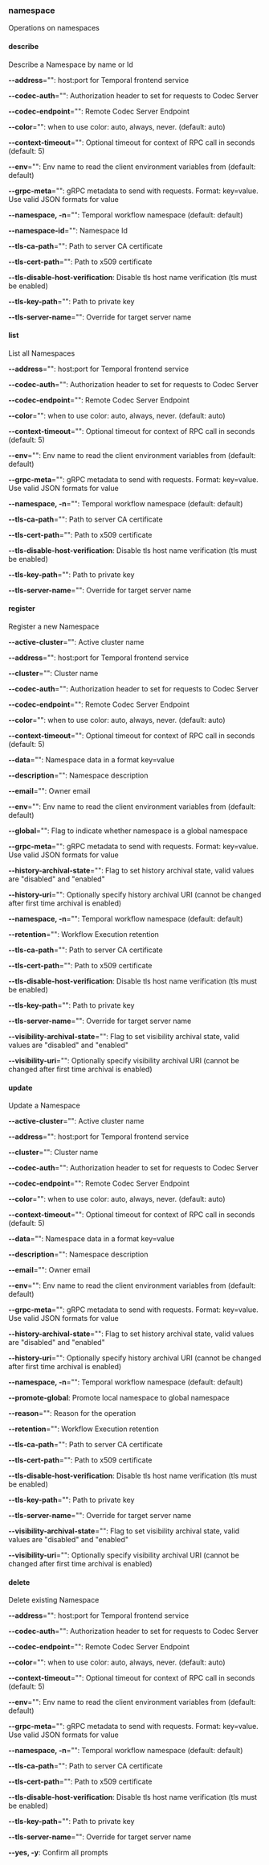 ### namespace

Operations on namespaces

#### describe

Describe a Namespace by name or Id

**--address**="": host:port for Temporal frontend service

**--codec-auth**="": Authorization header to set for requests to Codec Server

**--codec-endpoint**="": Remote Codec Server Endpoint

**--color**="": when to use color: auto, always, never. (default: auto)

**--context-timeout**="": Optional timeout for context of RPC call in seconds (default: 5)

**--env**="": Env name to read the client environment variables from (default: default)

**--grpc-meta**="": gRPC metadata to send with requests. Format: key=value. Use valid JSON formats for value

**--namespace, -n**="": Temporal workflow namespace (default: default)

**--namespace-id**="": Namespace Id

**--tls-ca-path**="": Path to server CA certificate

**--tls-cert-path**="": Path to x509 certificate

**--tls-disable-host-verification**: Disable tls host name verification (tls must be enabled)

**--tls-key-path**="": Path to private key

**--tls-server-name**="": Override for target server name

#### list

List all Namespaces

**--address**="": host:port for Temporal frontend service

**--codec-auth**="": Authorization header to set for requests to Codec Server

**--codec-endpoint**="": Remote Codec Server Endpoint

**--color**="": when to use color: auto, always, never. (default: auto)

**--context-timeout**="": Optional timeout for context of RPC call in seconds (default: 5)

**--env**="": Env name to read the client environment variables from (default: default)

**--grpc-meta**="": gRPC metadata to send with requests. Format: key=value. Use valid JSON formats for value

**--namespace, -n**="": Temporal workflow namespace (default: default)

**--tls-ca-path**="": Path to server CA certificate

**--tls-cert-path**="": Path to x509 certificate

**--tls-disable-host-verification**: Disable tls host name verification (tls must be enabled)

**--tls-key-path**="": Path to private key

**--tls-server-name**="": Override for target server name

#### register

Register a new Namespace

**--active-cluster**="": Active cluster name

**--address**="": host:port for Temporal frontend service

**--cluster**="": Cluster name

**--codec-auth**="": Authorization header to set for requests to Codec Server

**--codec-endpoint**="": Remote Codec Server Endpoint

**--color**="": when to use color: auto, always, never. (default: auto)

**--context-timeout**="": Optional timeout for context of RPC call in seconds (default: 5)

**--data**="": Namespace data in a format key=value

**--description**="": Namespace description

**--email**="": Owner email

**--env**="": Env name to read the client environment variables from (default: default)

**--global**="": Flag to indicate whether namespace is a global namespace

**--grpc-meta**="": gRPC metadata to send with requests. Format: key=value. Use valid JSON formats for value

**--history-archival-state**="": Flag to set history archival state, valid values are "disabled" and "enabled"

**--history-uri**="": Optionally specify history archival URI (cannot be changed after first time archival is enabled)

**--namespace, -n**="": Temporal workflow namespace (default: default)

**--retention**="": Workflow Execution retention

**--tls-ca-path**="": Path to server CA certificate

**--tls-cert-path**="": Path to x509 certificate

**--tls-disable-host-verification**: Disable tls host name verification (tls must be enabled)

**--tls-key-path**="": Path to private key

**--tls-server-name**="": Override for target server name

**--visibility-archival-state**="": Flag to set visibility archival state, valid values are "disabled" and "enabled"

**--visibility-uri**="": Optionally specify visibility archival URI (cannot be changed after first time archival is enabled)

#### update

Update a Namespace

**--active-cluster**="": Active cluster name

**--address**="": host:port for Temporal frontend service

**--cluster**="": Cluster name

**--codec-auth**="": Authorization header to set for requests to Codec Server

**--codec-endpoint**="": Remote Codec Server Endpoint

**--color**="": when to use color: auto, always, never. (default: auto)

**--context-timeout**="": Optional timeout for context of RPC call in seconds (default: 5)

**--data**="": Namespace data in a format key=value

**--description**="": Namespace description

**--email**="": Owner email

**--env**="": Env name to read the client environment variables from (default: default)

**--grpc-meta**="": gRPC metadata to send with requests. Format: key=value. Use valid JSON formats for value

**--history-archival-state**="": Flag to set history archival state, valid values are "disabled" and "enabled"

**--history-uri**="": Optionally specify history archival URI (cannot be changed after first time archival is enabled)

**--namespace, -n**="": Temporal workflow namespace (default: default)

**--promote-global**: Promote local namespace to global namespace

**--reason**="": Reason for the operation

**--retention**="": Workflow Execution retention

**--tls-ca-path**="": Path to server CA certificate

**--tls-cert-path**="": Path to x509 certificate

**--tls-disable-host-verification**: Disable tls host name verification (tls must be enabled)

**--tls-key-path**="": Path to private key

**--tls-server-name**="": Override for target server name

**--visibility-archival-state**="": Flag to set visibility archival state, valid values are "disabled" and "enabled"

**--visibility-uri**="": Optionally specify visibility archival URI (cannot be changed after first time archival is enabled)

#### delete

Delete existing Namespace

**--address**="": host:port for Temporal frontend service

**--codec-auth**="": Authorization header to set for requests to Codec Server

**--codec-endpoint**="": Remote Codec Server Endpoint

**--color**="": when to use color: auto, always, never. (default: auto)

**--context-timeout**="": Optional timeout for context of RPC call in seconds (default: 5)

**--env**="": Env name to read the client environment variables from (default: default)

**--grpc-meta**="": gRPC metadata to send with requests. Format: key=value. Use valid JSON formats for value

**--namespace, -n**="": Temporal workflow namespace (default: default)

**--tls-ca-path**="": Path to server CA certificate

**--tls-cert-path**="": Path to x509 certificate

**--tls-disable-host-verification**: Disable tls host name verification (tls must be enabled)

**--tls-key-path**="": Path to private key

**--tls-server-name**="": Override for target server name

**--yes, -y**: Confirm all prompts

